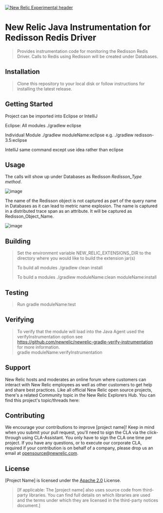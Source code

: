 [![New Relic Experimental header](https://github.com/newrelic/opensource-website/raw/master/src/images/categories/Experimental.png)](https://opensource.newrelic.com/oss-category/#new-relic-experimental)

# New Relic Java Instrumentation for Redisson Redis Driver

> Provides instrumentation code for monitoring the Redisson Redis Driver.  Calls to Redis using Redisson will be created under Databases.
> 
> 


## Installation

> Clone this repository to your local disk or follow instructions for installing the latest release.

## Getting Started

Project can be imported into Eclipse or IntelliJ

Eclipse:
 All modules
 ./gradlew eclipse

Individual Module
 ./gradlew moduleName:eclipse
 e.g. ./gradlew redisson-3.5:eclipse

 IntelliJ
 same command except use idea rather than eclipse


## Usage
   
The calls will show up under Databases as Redisson *Redisson_Type* *method*.  
   
![image](https://user-images.githubusercontent.com/8822859/124296144-40a5aa00-db1f-11eb-8030-f1be6c98131a.png)
   
The name of the Redisson object is not captured as part of the query name in Databases as it can lead to metric name explosion.   The name is captured in a distributed trace span as an attribute.  It will be captured as Redisson_Object_Name.    
    
![image](https://user-images.githubusercontent.com/8822859/124296773-f40e9e80-db1f-11eb-8934-8d07cb977172.png)



## Building

> Set the environment variable NEW_RELIC_EXTENSIONS_DIR to the directory where you would like to build the extension jar(s)
>
> To build all modules
> ./gradlew clean install
>
> To build a modules
> ./gradlew moduleName:clean moduleName:install

## Testing

> Run gradle moduleName:test

## Verifying

> To verify that the module will load into the Java Agent used the verifyInstrumentation option
> see https://github.com/newrelic/newrelic-gradle-verify-instrumentation for more information.  
> gradle moduleName:verifyInstrumentation

## Support

New Relic hosts and moderates an online forum where customers can interact with New Relic employees as well as other customers to get help and share best practices. Like all official New Relic open source projects, there's a related Community topic in the New Relic Explorers Hub. You can find this project's topic/threads here:



## Contributing
We encourage your contributions to improve [project name]! Keep in mind when you submit your pull request, you'll need to sign the CLA via the click-through using CLA-Assistant. You only have to sign the CLA one time per project.
If you have any questions, or to execute our corporate CLA, required if your contribution is on behalf of a company,  please drop us an email at opensource@newrelic.com.

## License
[Project Name] is licensed under the [Apache 2.0](http://apache.org/licenses/LICENSE-2.0.txt) License.
>[If applicable: The [project name] also uses source code from third-party libraries. You can find full details on which libraries are used and the terms under which they are licensed in the third-party notices document.]
